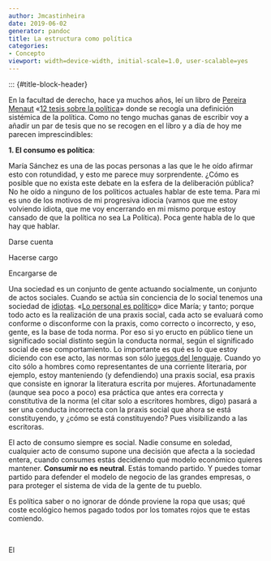 ```yaml
---
author: Jmcastinheira
date: 2019-06-02
generator: pandoc
title: La estructura como política
categories:
- Concepto
viewport: width=device-width, initial-scale=1.0, user-scalable=yes
---
```


::: {#title-block-header}

En la facultad de derecho, hace ya muchos años, leí un libro de [Pereira
Menaut](https://gl.wikipedia.org/wiki/Antonio-Carlos_Pereira_Menaut)
«[12 tesis sobre la
política](https://archivos.juridicas.unam.mx/www/bjv/libros/1/12/tc.pdf)»
donde se recogía una definición sistémica de la política. Como no tengo
muchas ganas de escribir voy a añadir un par de tesis que no se recogen
en el libro y a día de hoy me parecen imprescindibles:

**1. El consumo es política**:

María Sánchez es una de las pocas personas a las que le he oído afirmar
esto con rotundidad, y esto me parece muy sorprendente. ¿Cómo es posible
que no exista este debate en la esfera de la deliberación pública? No he
oído a ninguno de los políticos actuales hablar de este tema. Para mi es
uno de los motivos de mi progresiva idiocia (vamos que me estoy
volviendo idiota, que me voy encerrando en mi mismo porque estoy cansado
de que la política no sea La Política). Poca gente habla de lo que hay
que hablar.

Darse cuenta

Hacerse cargo

Encargarse de

Una sociedad es un conjunto de gente actuando socialmente, un conjunto
de actos sociales. Cuando se actúa sin conciencia de lo social tenemos
una sociedad de [idiotas](http://etimologias.dechile.net/?idiota). «[Lo
personal es
político](https://es.wikipedia.org/wiki/Lo_personal_es_pol%C3%ADtico)»
dice María; y tanto; porque todo acto es la realización de una praxis
social, cada acto se evaluará como conforme o disconforme con la praxis,
como correcto o incorrecto, y eso, gente, es la base de toda norma. Por
eso si yo eructo en público tiene un significado social distinto según
la conducta normal, según el significado social de ese comportamiento.
Lo importante es qué es lo que estoy diciendo con ese acto, las normas
son sólo [juegos del
lenguaje](https://es.wikipedia.org/wiki/Juego_del_lenguaje_(filosof%C3%ADa)).
Cuando yo cito sólo a hombres como representantes de una corriente
literaria, por ejemplo, estoy manteniendo (y defendiendo) una praxis
social, esa praxis que consiste en ignorar la literatura escrita por
mujeres. Afortunadamente (aunque sea poco a poco) esa práctica que antes
era correcta y constitutiva de la norma (el citar solo a escritores
hombres, digo) pasará a ser una conducta incorrecta con la praxis social
que ahora se está constituyendo, y ¿cómo se está constituyendo? Pues
visibilizando a las escritoras.

El acto de consumo siempre es social. Nadie consume en soledad,
cualquier acto de consumo supone una decisión que afecta a la sociedad
entera, cuando consumes estás decidiendo qué modelo económico quieres
mantener. **Consumir no es neutral**. Estás tomando partido. Y puedes
tomar partido para defender el modelo de negocio de las grandes
empresas, o para proteger el sistema de vida de la gente de tu pueblo.

Es política saber o no ignorar de dónde proviene la ropa que usas; qué
coste ecológico hemos pagado todos por los tomates rojos que te estas
comiendo.

 

El
